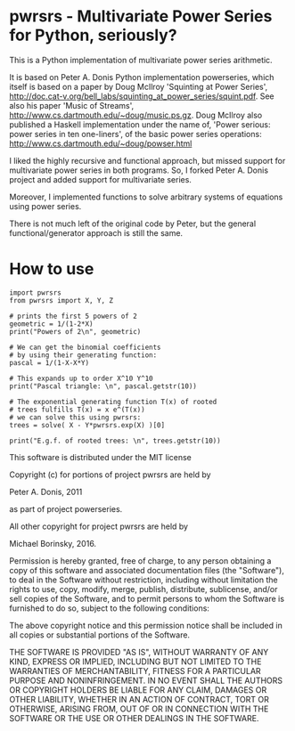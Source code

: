 
pwrsrs - Multivariate Power Series for Python, seriously?
=========================================================

This is a Python implementation of multivariate power series arithmetic. 

It is based on Peter A. Donis Python implementation powerseries, which 
itself is based on a paper by Doug McIlroy 'Squinting at Power Series', 
http://doc.cat-v.org/bell_labs/squinting_at_power_series/squint.pdf. 
See also his paper 'Music of Streams', http://www.cs.dartmouth.edu/~doug/music.ps.gz. 
Doug McIlroy also published a Haskell implementation under the name 
of, 'Power serious: power series in ten one-liners', of the basic power 
series operations: http://www.cs.dartmouth.edu/~doug/powser.html

I liked the highly recursive and functional approach, but missed 
support for multivariate power series in both programs. So, I forked 
Peter A. Donis project and added support for multivariate series. 

Moreover, I implemented functions to solve arbitrary systems of equations 
using power series. 

There is not much left of the original code by Peter, but the general 
functional/generator approach is still the same.

How to use
==========

    import pwrsrs
    from pwrsrs import X, Y, Z

    # prints the first 5 powers of 2
    geometric = 1/(1-2*X)
    print("Powers of 2\n", geometric)

    # We can get the binomial coefficients
    # by using their generating function:
    pascal = 1/(1-X-X*Y)

    # This expands up to order X^10 Y^10
    print("Pascal triangle: \n", pascal.getstr(10))

    # The exponential generating function T(x) of rooted 
    # trees fulfills T(x) = x e^(T(x))
    # we can solve this using pwrsrs:
    trees = solve( X - Y*pwrsrs.exp(X) )[0]

    print("E.g.f. of rooted trees: \n", trees.getstr(10))

This software is distributed under the MIT license

Copyright (c) for portions of project pwrsrs are held by 

Peter A. Donis, 2011 

as part of project powerseries. 

All other copyright for project pwrsrs are held by 

Michael Borinsky, 2016.


Permission is hereby granted, free of charge, to any person obtaining a copy of this software and associated documentation files (the "Software"), to deal in the Software without restriction, including without limitation the rights to use, copy, modify, merge, publish, distribute, sublicense, and/or sell copies of the Software, and to permit persons to whom the Software is furnished to do so, subject to the following conditions:

The above copyright notice and this permission notice shall be included in all copies or substantial portions of the Software.

THE SOFTWARE IS PROVIDED "AS IS", WITHOUT WARRANTY OF ANY KIND, EXPRESS OR IMPLIED, INCLUDING BUT NOT LIMITED TO THE WARRANTIES OF MERCHANTABILITY, FITNESS FOR A PARTICULAR PURPOSE AND NONINFRINGEMENT. IN NO EVENT SHALL THE AUTHORS OR COPYRIGHT HOLDERS BE LIABLE FOR ANY CLAIM, DAMAGES OR OTHER LIABILITY, WHETHER IN AN ACTION OF CONTRACT, TORT OR OTHERWISE, ARISING FROM, OUT OF OR IN CONNECTION WITH THE SOFTWARE OR THE USE OR OTHER DEALINGS IN THE SOFTWARE.
